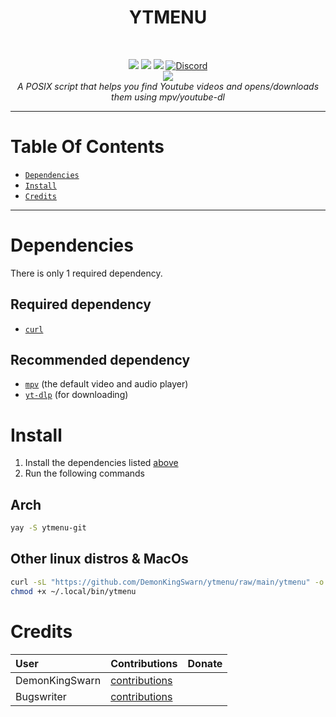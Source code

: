 <h1 align="center">YTMENU</h1>
<br>
<p align="center">
<a href="https://github.com/demonkingswarn/ytmenu/stargazers"><img src="https://img.shields.io/github/stars/demonkingswarn/ytmenu?color=orange&logo=github&style=flat-square"></a>
<a href="https://github.com/demonkingswarn/ytmenu/graphs/contributors"><img src="https://img.shields.io/github/contributors/demonkingswarn/ytmenu?style=flat-square"></a>
<a href="https://github.com/demonkingswarn/ytmenu/commits/main"><img src="https://img.shields.io/github/commit-activity/m/demonkingswarn/ytmenu?color=green&style=flat-square"></a>
<a href="https://matrix.to/#/#demonkingswarn:matrix.org"><img src="https://img.shields.io/static/v1?color=%230eb687&message=chat&logo=matrix&label=matrix&style=flat-square" alt="Discord"></a>
<br />
<a href="https://discord.gg/JF85vTkDyC"><img src="https://invidget.switchblade.xyz/JF85vTkDyC"></a>
<br />
 <i>A POSIX script that helps you find Youtube videos and opens/downloads them using mpv/youtube-dl</i>
 <br />
 </p>

---

# Table Of Contents

* [`Dependencies`](#Dependencies)
* [`Install`](#Install)
* [`Credits`](#Credits)

---

# Dependencies

There is only 1 required dependency.

## Required dependency

* [`curl`](https://github.com/curl/curl)

## Recommended dependency

* [`mpv`](https://github.com/mpv-player/mpv) (the default video and audio player)
* [`yt-dlp`](https://github.com/yt-dlp/yt-dlp) (for downloading)

# Install

1. Install the dependencies listed [above](#Dependencies)
2. Run the following commands

## Arch

```sh
yay -S ytmenu-git
```

## Other linux distros & MacOs

```sh
curl -sL "https://github.com/DemonKingSwarn/ytmenu/raw/main/ytmenu" -o ~/.local/bin/ytmenu
chmod +x ~/.local/bin/ytmenu
```

# Credits

| User           | Contributions                             | Donate|
| :---           | :---                                      | :--- |
| DemonKingSwarn    | [contributions](./credits/demonkingswarn.md)    ||
| Bugswriter 	| [contributions](./credits/bugswriter.md) | |
